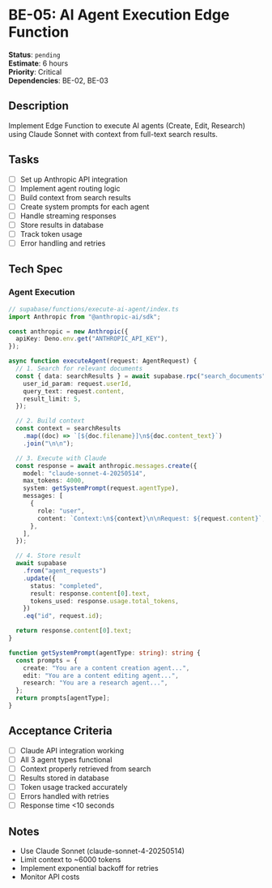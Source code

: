 # BE-05: AI Agent Execution Edge Function

**Status**: `pending`  
**Estimate**: 6 hours  
**Priority**: Critical  
**Dependencies**: BE-02, BE-03

## Description

Implement Edge Function to execute AI agents (Create, Edit, Research) using Claude Sonnet with context from full-text search results.

## Tasks

- [ ] Set up Anthropic API integration
- [ ] Implement agent routing logic
- [ ] Build context from search results
- [ ] Create system prompts for each agent
- [ ] Handle streaming responses
- [ ] Store results in database
- [ ] Track token usage
- [ ] Error handling and retries

## Tech Spec

### Agent Execution

```typescript
// supabase/functions/execute-ai-agent/index.ts
import Anthropic from "@anthropic-ai/sdk";

const anthropic = new Anthropic({
  apiKey: Deno.env.get("ANTHROPIC_API_KEY"),
});

async function executeAgent(request: AgentRequest) {
  // 1. Search for relevant documents
  const { data: searchResults } = await supabase.rpc("search_documents", {
    user_id_param: request.userId,
    query_text: request.content,
    result_limit: 5,
  });

  // 2. Build context
  const context = searchResults
    .map((doc) => `[${doc.filename}]\n${doc.content_text}`)
    .join("\n\n");

  // 3. Execute with Claude
  const response = await anthropic.messages.create({
    model: "claude-sonnet-4-20250514",
    max_tokens: 4000,
    system: getSystemPrompt(request.agentType),
    messages: [
      {
        role: "user",
        content: `Context:\n${context}\n\nRequest: ${request.content}`,
      },
    ],
  });

  // 4. Store result
  await supabase
    .from("agent_requests")
    .update({
      status: "completed",
      result: response.content[0].text,
      tokens_used: response.usage.total_tokens,
    })
    .eq("id", request.id);

  return response.content[0].text;
}

function getSystemPrompt(agentType: string): string {
  const prompts = {
    create: "You are a content creation agent...",
    edit: "You are a content editing agent...",
    research: "You are a research agent...",
  };
  return prompts[agentType];
}
```

## Acceptance Criteria

- [ ] Claude API integration working
- [ ] All 3 agent types functional
- [ ] Context properly retrieved from search
- [ ] Results stored in database
- [ ] Token usage tracked accurately
- [ ] Errors handled with retries
- [ ] Response time <10 seconds

## Notes

- Use Claude Sonnet (claude-sonnet-4-20250514)
- Limit context to ~6000 tokens
- Implement exponential backoff for retries
- Monitor API costs

